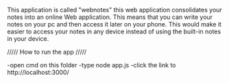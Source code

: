 This application is called "webnotes" this web application consolidates your notes into an online Web application. This means that you can write your notes on your pc and then access it later on your phone. This would make it easier to access your notes in any device instead of using the built-in notes in your device.

///// How to run the app /////

-open cmd on this folder 
-type node app.js
-click the link to http://localhost:3000/
